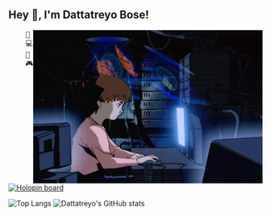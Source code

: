 ## Hey 👋, I'm Dattatreyo Bose!
<img src="https://github.com/Dattatreyo/Dattatreyo/blob/main/assets/lain.gif" alt="Lain" align="right" />
<pre>
    💼 B.Tech UG
    💻 Ml • Cloud • Neural Networks
    📖 Software architecture • Distributed systems
    🎮 Games • Anime • Code • Art • Manga
</pre>

[![Holopin board](https://holopin.io/api/user/board?user=dattatreyo)](https://holopin.io/@dattatreyo)

![Top Langs](https://readmestat-vubp.vercel.app/api/top-langs/?username=Dattatreyo&layout=donut&exclude_repo=readmestat,Dattatreyo.github.io)
![Dattatreyo's GitHub stats](https://readmestat-vubp.vercel.app/api?username=Dattatreyo&show_icons=true&theme=calm_pink)
